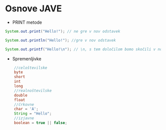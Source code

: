 # Osnove JAVE

* PRINT metode
```java
System.out.print("Hello!"); // ne gre v nov odstavek

System.out.println("Hello!"); //gre v nov odstavek

System.out.printf("Hello!\n"); // \n, s tem določilom bomo skočili v novo vrstico
```
* Spremenljivke
    
```java
    //celoštevilske
    byte 
    short
    int
    long
    //realnoštevilske
    double
    float
    //črkovne
    char = 'A';
    String = "Hello";
    //izjavne
    boolean = true || false;
```
